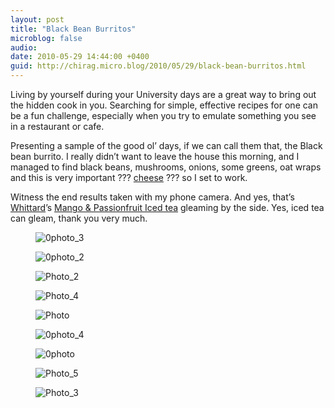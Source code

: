 ```yaml
---
layout: post
title: "Black Bean Burritos"
microblog: false
audio: 
date: 2010-05-29 14:44:00 +0400
guid: http://chirag.micro.blog/2010/05/29/black-bean-burritos.html
---
```

<p>Living by yourself during your University days are a great way to bring out the hidden cook in you. Searching for simple, effective recipes for one can be a fun challenge, especially when you try to emulate something you see in a restaurant or cafe.</p>
<p>Presenting a sample of the good ol’ days, if we can call them that, the Black bean burrito. I really didn’t want to leave the house this morning, and I managed to find black beans, mushrooms, onions, some greens, oat wraps and this is very important ??? <a href="http://frico-corporate.nl/frico-products/speciality-cheeses/edam-specialities/red-hot-dutch.htm?steID=2&amp;itmID=322" target="_blank">cheese</a> ??? so I set to work.</p>
<p>Witness the end results taken with my phone camera. And yes, that’s <a href="http://www.whittard.co.uk/" target="_blank">Whittard</a>’s <a href="http://www.naihar.com/i-succumbed-to-the-whittard-temptation" target="_blank">Mango &amp; Passionfruit Iced tea</a> gleaming by the side. Yes, iced tea can gleam, thank you very much.</p>
<figure><img alt="0photo_3" src="http://www.chirag.biz/uploads/2018/2685a25dac.jpg"></figure><figure><img alt="0photo_2" src="http://www.chirag.biz/uploads/2018/46b87bc1e0.jpg"></figure><figure><img alt="Photo_2" src="http://www.chirag.biz/uploads/2018/bac130bd99.jpg"></figure><figure><img alt="Photo_4" src="http://www.chirag.biz/uploads/2018/89d28f1cf5.jpg"></figure><figure><img alt="Photo" src="http://www.chirag.biz/uploads/2018/9011070712.jpg"></figure><figure><img alt="0photo_4" src="http://www.chirag.biz/uploads/2018/2b06adf21c.jpg"></figure><figure><img alt="0photo" src="http://www.chirag.biz/uploads/2018/36cb62374c.jpg"></figure><figure><img alt="Photo_5" src="http://www.chirag.biz/uploads/2018/8e6fca436f.jpg"></figure><figure><img alt="Photo_3" src="http://www.chirag.biz/uploads/2018/24e8ba5d9e.jpg"></figure>

